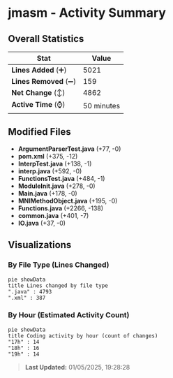 # jmasm - Activity Summary 

## Overall Statistics

| Stat                   | Value                                                             |
| ---------------------- | ----------------------------------------------------------------- |
| **Lines Added** (➕)   | 5021                                          |
| **Lines Removed** (➖) | 159                                        |
| **Net Change** (↕)    | 4862                |
| **Active Time** (⌚)   | 50 minutes |


## Modified Files
- **ArgumentParserTest.java** (+77, -0)
- **pom.xml** (+375, -12)
- **InterpTest.java** (+138, -1)
- **interp.java** (+592, -0)
- **FunctionsTest.java** (+484, -1)
- **ModuleInit.java** (+278, -0)
- **Main.java** (+178, -0)
- **MNIMethodObject.java** (+195, -0)
- **Functions.java** (+2266, -138)
- **common.java** (+401, -7)
- **IO.java** (+37, -0)

## Visualizations

### By File Type (Lines Changed)

```mermaid
pie showData
title Lines changed by file type
".java" : 4793
".xml" : 387
```

### By Hour (Estimated Activity Count)

```mermaid
pie showData
title Coding activity by hour (count of changes)
"17h" : 14
"18h" : 16
"19h" : 14
```


> **Last Updated:** 01/05/2025, 19:28:28